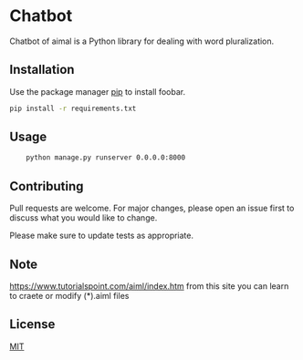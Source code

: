 # Chatbot

Chatbot of aimal is a Python library for dealing with word pluralization.

## Installation

Use the package manager [pip](https://pip.pypa.io/en/stable/) to install foobar.

```bash
pip install -r requirements.txt 
```

## Usage

```bash
    python manage.py runserver 0.0.0.0:8000
```

## Contributing
Pull requests are welcome. For major changes, please open an issue first to discuss what you would like to change.

Please make sure to update tests as appropriate.
## Note
https://www.tutorialspoint.com/aiml/index.htm from this site you can learn to craete or modify (*).aiml files
## License
[MIT](https://choosealicense.com/licenses/mit/)
